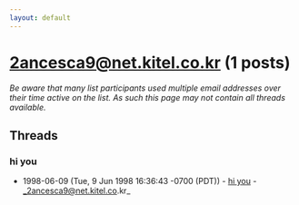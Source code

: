 ```yaml
---
layout: default
---
```


# 2ancesca9@net.kitel.co.kr (1 posts)

_Be aware that many list participants used multiple email addresses over their time active on the list. As such this page may not contain all threads available._

## Threads

### hi you
+ 1998-06-09 (Tue, 9 Jun 1998 16:36:43 -0700 (PDT)) - [hi you](/archive/1998/06/4260710b607ff3c4b00d08394e8159f9151d8140636b03c797c172b9111648d2) - _2ancesca9@net.kitel.co.kr_

